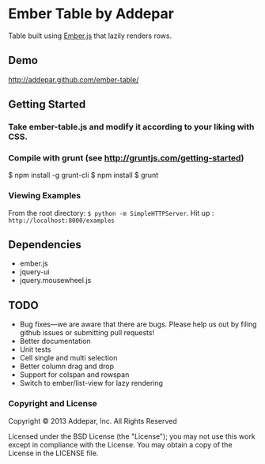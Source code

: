 # Ember Table by Addepar

Table built using [Ember.js](http://emberjs.com/) that lazily renders rows.

## Demo
http://addepar.github.com/ember-table/

## Getting Started

### Take ember-table.js and modify it according to your liking with CSS.

### Compile with grunt (see http://gruntjs.com/getting-started)
  $ npm install -g grunt-cli
  $ npm install
  $ grunt

### Viewing Examples
From the root directory: `$ python -m SimpleHTTPServer`.
Hit up : `http://localhost:8000/examples`

## Dependencies
* ember.js
* jquery-ui
* jquery.mousewheel.js

## TODO
* Bug fixes—we are aware that there are bugs. Please help us out by filing github issues or submitting pull requests!
* Better documentation
* Unit tests
* Cell single and multi selection
* Better column drag and drop
* Support for colspan and rowspan
* Switch to ember/list-view for lazy rendering

### Copyright and License
Copyright © 2013 Addepar, Inc. All Rights Reserved

Licensed under the BSD License (the "License"); you may not use this work except in compliance with the License. You may obtain a copy of the License in the LICENSE file.
